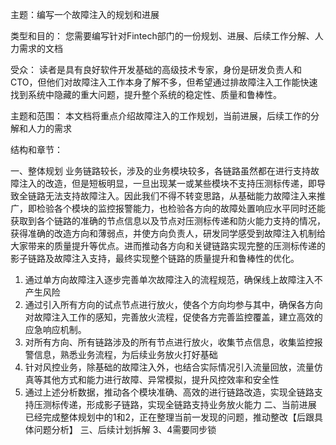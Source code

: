 主题：编写一个故障注入的规划和进展

类型和目的： 您需要编写针对Fintech部门的一份规划、进展、后续工作分解、人力需求的文档

受众： 读者是具有良好软件开发基础的高级技术专家，身份是研发负责人和CTO，但他们对故障注入工作本身了解不多，但希望通过排故障注入工作能快速找到系统中隐藏的重大问题，提升整个系统的稳定性、质量和鲁棒性。

主题和范围： 本文档将重点介绍故障注入的工作规划，当前进展，后续工作的分解和人力的需求

结构和章节：

一、整体规划
业务链路较长，涉及的业务模块较多，各链路虽然都在进行支持故障注入的改造，但是短板明显，一旦出现某一或某些模块不支持压测标传递，即导致全链路无法支持故障注入。因此我们不得不转变思路，从基础能力故障注入来推广，即检验各个模块的监控报警能力，也检验各方向的故障处置响应水平同时还能获取到各个链路的准确的节点信息以及节点对压测标传递和防火能力支持的情况，获得准确的改造方向和薄弱点，并使方向负责人，研发同学感受到故障注入机制给大家带来的质量提升等优点。进而推动各方向和关键链路实现完整的压测标传递的影子链路及故障注入支持，最终实现整个链路的质量提升和鲁棒性的优化。
1. 通过单方向故障注入逐步完善单次故障注入的流程规范，确保线上故障注入不产生风险
2. 通过引入所有方向的试点节点进行放火，使各个方向均参与其中，确保各方向对故障注入工作的感知，完善放火流程，促使各方完善监控覆盖，建立高效的应急响应机制。
3. 对所有方向、所有链路涉及的所有节点进行放火，收集节点信息，收集监控报警信息，熟悉业务流程，为后续业务放火打好基础
4. 针对风控业务，除基础的故障注入外，也结合实际情况引入流量回放，流量仿真等其他方式和能力进行故障、异常模拟，提升风控效率和安全性
5. 通过上述分析数据，推动各个模块准确、高效的进行链路改造，实现全链路支持压测标传递，形成影子链路，实现全链路支持业务放火能力
二、当前进展
已经完成整体规划中的1和2，正在整理当前一发现的问题，推动整改【后跟具体问题分析】
三、后续计划拆解
3、4需要同步锁